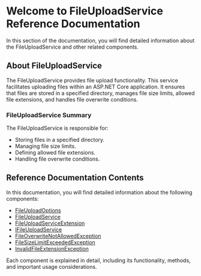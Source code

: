 # Welcome to FileUploadService Reference Documentation

In this section of the documentation, you will find detailed information about the FileUploadService and other related components.

## About FileUploadService

The FileUploadService provides file upload functionality. This service facilitates uploading files within an ASP.NET Core application. It ensures that files are stored in a specified directory, manages file size limits, allowed file extensions, and handles file overwrite conditions.

### FileUploadService Summary

The FileUploadService is responsible for:

- Storing files in a specified directory.
- Managing file size limits.
- Defining allowed file extensions.
- Handling file overwrite conditions.

## Reference Documentation Contents

In this documentation, you will find detailed information about the following components:

- [FileUploadOptions](file-upload-options.md)
- [FileUploadService](file-upload-service.md)
- [FileUploadServiceExtension](file-upload-service-extension.md)
- [IFileUploadService](file-upload-service-interface.md)
- [FileOverwriteNotAllowedException](file-overwrite-not-allowed-exception.md)
- [FileSizeLimitExceededException](file-size-limit-exceeded-exception.md)
- [InvalidFileExtensionException](invalid-file-extension-exception.md)

Each component is explained in detail, including its functionality, methods, and important usage considerations.